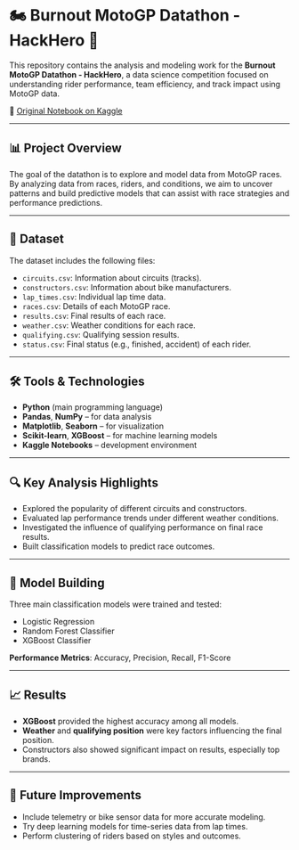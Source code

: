 # 🏍️ Burnout MotoGP Datathon - HackHero 🏁

This repository contains the analysis and modeling work for the **Burnout MotoGP Datathon - HackHero**, a data science competition focused on understanding rider performance, team efficiency, and track impact using MotoGP data.

📌 [Original Notebook on Kaggle](https://www.kaggle.com/code/pradeepkumara2211/notebooke5e47c5528)

---

## 📊 Project Overview

The goal of the datathon is to explore and model data from MotoGP races. By analyzing data from races, riders, and conditions, we aim to uncover patterns and build predictive models that can assist with race strategies and performance predictions.

---

## 📁 Dataset

The dataset includes the following files:

- `circuits.csv`: Information about circuits (tracks).
- `constructors.csv`: Information about bike manufacturers.
- `lap_times.csv`: Individual lap time data.
- `races.csv`: Details of each MotoGP race.
- `results.csv`: Final results of each race.
- `weather.csv`: Weather conditions for each race.
- `qualifying.csv`: Qualifying session results.
- `status.csv`: Final status (e.g., finished, accident) of each rider.

---

## 🛠️ Tools & Technologies

- **Python** (main programming language)
- **Pandas**, **NumPy** – for data analysis
- **Matplotlib**, **Seaborn** – for visualization
- **Scikit-learn**, **XGBoost** – for machine learning models
- **Kaggle Notebooks** – development environment

---

## 🔍 Key Analysis Highlights

- Explored the popularity of different circuits and constructors.
- Evaluated lap performance trends under different weather conditions.
- Investigated the influence of qualifying performance on final race results.
- Built classification models to predict race outcomes.

---

## 🤖 Model Building

Three main classification models were trained and tested:

- Logistic Regression
- Random Forest Classifier
- XGBoost Classifier

**Performance Metrics**: Accuracy, Precision, Recall, F1-Score

---

## 📈 Results

- **XGBoost** provided the highest accuracy among all models.
- **Weather** and **qualifying position** were key factors influencing the final position.
- Constructors also showed significant impact on results, especially top brands.

---

## 🚀 Future Improvements

- Include telemetry or bike sensor data for more accurate modeling.
- Try deep learning models for time-series data from lap times.
- Perform clustering of riders based on styles and outcomes.
